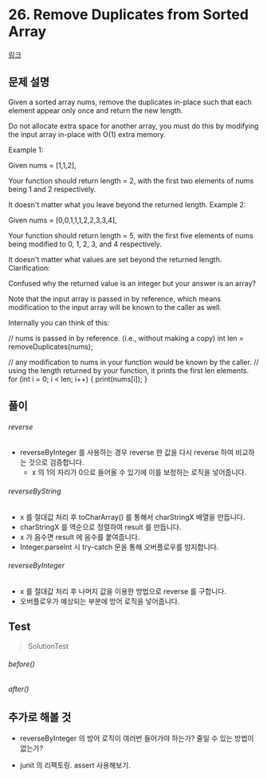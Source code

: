 # 26. Remove Duplicates from Sorted Array   
[링크](https://leetcode.com/problems/remove-duplicates-from-sorted-array/)

## 문제 설명
Given a sorted array nums, remove the duplicates in-place such that each element appear only once and return the new length.

Do not allocate extra space for another array, you must do this by modifying the input array in-place with O(1) extra memory.

Example 1:

Given nums = [1,1,2],

Your function should return length = 2, with the first two elements of nums being 1 and 2 respectively.

It doesn't matter what you leave beyond the returned length.
Example 2:

Given nums = [0,0,1,1,1,2,2,3,3,4],

Your function should return length = 5, with the first five elements of nums being modified to 0, 1, 2, 3, and 4 respectively.

It doesn't matter what values are set beyond the returned length.
Clarification:

Confused why the returned value is an integer but your answer is an array?

Note that the input array is passed in by reference, which means modification to the input array will be known to the caller as well.

Internally you can think of this:

// nums is passed in by reference. (i.e., without making a copy)
int len = removeDuplicates(nums);

// any modification to nums in your function would be known by the caller.
// using the length returned by your function, it prints the first len elements.
for (int i = 0; i < len; i++) {
    print(nums[i]);
}

## 풀이
###### reverse
- reverseByInteger 를 사용하는 경우 reverse 한 값을 다시 reverse 하여 비교하는 것으로 검증합니다.
    - x 의 1의 자리가 0으로 들어올 수 있기에 이를 보정하는 로직을 넣어줍니다.

###### reverseByString
- x 를 절대값 처리 후 toCharArray() 를 통해서 charStringX 배열을 만듭니다.
- charStringX 를 역순으로 정렬하여 result 를 만듭니다.
- x 가 음수면 result 에 음수를 붙여줍니다.
- Integer.parseInt 시 try-catch 문을 통해 오버플로우를 방지합니다.
 
###### reverseByInteger
- x 를 절대값 처리 후 나머지 값을 이용한 방법으로 reverse 를 구합니다.
- 오버플로우가 예상되는 부분에 방어 로직을 넣어줍니다.
    
## Test    
> SolutionTest

###### before() 
    
###### after()

## 추가로 해볼 것
- reverseByInteger 의 방어 로직이 여러번 들어가야 하는가? 줄일 수 있는 방법이 없는가?
    
- junit 의 리팩토링. assert 사용해보기.

